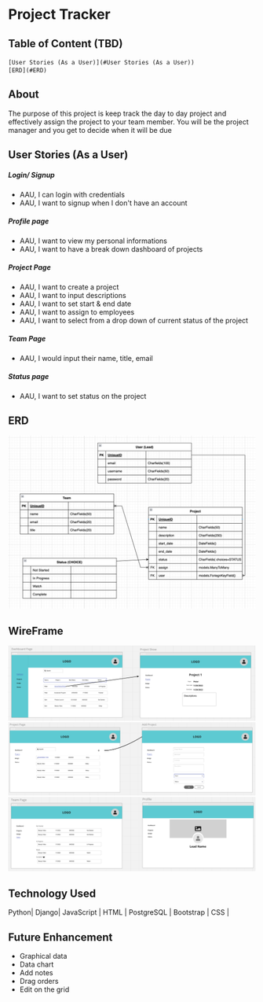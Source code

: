 # Project Tracker

## Table of Content (TBD)
    [User Stories (As a User)](#User Stories (As a User))
    [ERD](#ERD)

## About
The purpose of this project is keep track the day to day project and effectively assign the project to your team member. You will be the project manager and you get to decide when it will be due 


## User Stories (As a User)
##### Login/ Signup
* AAU, I can login with credentials
* AAU, I want to signup when I don't have an account
##### Profile page
* AAU, I want to view my personal informations
* AAU, I want to have a break down dashboard of projects
##### Project Page
* AAU, I want to create a project
* AAU, I want to input descriptions
* AAU, I want to set start & end date
* AAU, I want to assign to employees
* AAU, I want to select from a drop down of current status of the project
##### Team Page
* AAU, I would input their name, title, email
##### Status page
* AAU, I want to set status on the project

## <a id="ERD"></a>ERD ##
![Alt text](/ImageFile/ERD.png "ERD")

## WireFrame 
![Alt text](/ImageFile/WireFrame_1.png "Wire Frame_1")
![Alt text](/ImageFile/WireFrame_2.png "Wire Frame_2")
![Alt text](/ImageFile/WireFrame_3.png "Wire Frame_3")

## Technology Used 
Python| Django| JavaScript | HTML | PostgreSQL | Bootstrap | CSS |




## Future Enhancement  
* Graphical data
* Data chart
* Add notes
* Drag orders
* Edit on the grid

